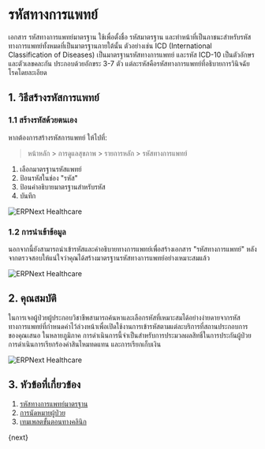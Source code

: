 <!-- add-breadcrumbs -->

# รหัสทางการแพทย์

เอกสาร รหัสทางการแพทย์มาตรฐาน ใช้เพื่อตั้งชื่อ รหัสมาตรฐาน และทำหน้าที่เป็นภาชนะสำหรับรหัสทางการแพทย์ทั้งหมดที่เป็นมาตรฐานภายใต้นั้น ตัวอย่างเช่น ICD (International Classification of Diseases) เป็นมาตรฐานรหัสทางการแพทย์ และรหัส ICD-10 เป็นตัวอักษรและตัวเลขคละกัน ประกอบด้วยอักขระ 3-7 ตัว แต่ละรหัสคือรหัสทางการแพทย์ที่อธิบายการวินิจฉัยโรคโดยละเอียด

## 1. วิธีสร้างรหัสการแพทย์

### 1.1 สร้างรหัสด้วยตนเอง

หากต้องการสร้างรหัสการแพทย์ ให้ไปที่:

> หน้าหลัก > การดูแลสุขภาพ > รายการหลัก > รหัสทางการแพทย์

1. เลือกมาตรฐานรหัสแพทย์
2. ป้อนรหัสในช่อง "รหัส"
3. ป้อนคำอธิบายมาตรฐานสำหรับรหัส
4. บันทึก

<img class="screenshot" alt="ERPNext Healthcare" src="{{docs_base_url}}/assets/img/healthcare/medical_code.png">

### 1.2 การนำเข้าข้อมูล

นอกจากนี้ยังสามารถนำเข้ารหัสและคำอธิบายทางการแพทย์เพื่อสร้างเอกสาร "รหัสทางการแพทย์" หลังจากตรวจสอบให้แน่ใจว่าคุณได้สร้างมาตรฐานรหัสทางการแพทย์อย่างเหมาะสมแล้ว

<img class="screenshot" alt="ERPNext Healthcare" src="{{docs_base_url}}/assets/img/healthcare/medical_code_1.png">

## 2. คุณสมบัติ

ในการเจอผู้ป่วยผู้ประกอบวิชาชีพสามารถค้นหาและเลือกรหัสที่เหมาะสมได้อย่างง่ายดายจากรหัสทางการแพทย์ที่กำหนดค่าไว้ล่วงหน้าเพื่อเปิดใช้งานการเข้ารหัสตามแต่ละบริการที่สถานประกอบการของคุณเสนอ ในหลายภูมิภาค การดำเนินการนี้จำเป็นสำหรับการประมวลผลสิทธิ์ในการประกันผู้ป่วย การดำเนินการเรียกร้องค่าสินไหมทดแทน และการเรียกเก็บเงิน

<img class="screenshot" alt="ERPNext Healthcare" src="{{docs_base_url}}/assets/img/healthcare/encounter_4.png">

## 3. หัวข้อที่เกี่ยวข้อง

1. [รหัสทางการแพทย์มาตรฐาน](/docs/user/manual/th/healthcare/medical_code_standard)
1. [การนัดหมายผู้ป่วย](/docs/user/manual/th/healthcare/patient_appointment)
1. [เทมเพลตขั้นตอนทางคลินิก](/docs/user/manual/th/healthcare/clinical_procedure_template)

{next}
